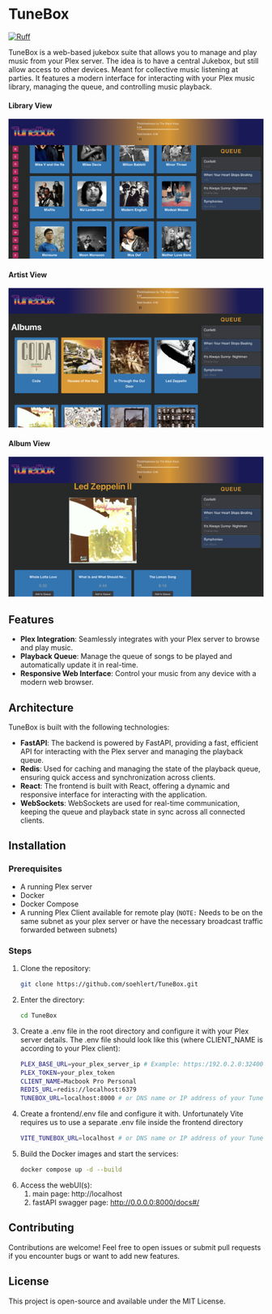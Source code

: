 # TuneBox

[![Ruff](https://img.shields.io/endpoint?url=https://raw.githubusercontent.com/astral-sh/ruff/main/assets/badge/v2.json)](https://github.com/astral-sh/ruff)

TuneBox is a web-based jukebox suite that allows you to manage and play music from your Plex server. The idea is to have
a central Jukebox, but still allow access to other devices. Meant for collective music listening at parties. It features 
a modern interface for interacting with your Plex music library, managing the queue, and controlling music playback.

#### Library View
![The Main Library Page](https://github.com/soehlert/TuneBox/blob/main/docs/images/Library.png?raw=true)

#### Artist View
![The Artist Album Page](https://github.com/soehlert/TuneBox/blob/main/docs/images/Artist.png?raw=true)

#### Album View
![The Album Detail Page](https://github.com/soehlert/TuneBox/blob/main/docs/images/Album.png?raw=true)


## Features
- **Plex Integration**: Seamlessly integrates with your Plex server to browse and play music.
- **Playback Queue**: Manage the queue of songs to be played and automatically update it in real-time.
- **Responsive Web Interface**: Control your music from any device with a modern web browser.

## Architecture

TuneBox is built with the following technologies:

- **FastAPI**: The backend is powered by FastAPI, providing a fast, efficient API for interacting with the Plex server 
  and managing the playback queue.
- **Redis**: Used for caching and managing the state of the playback queue, ensuring quick access and synchronization 
  across clients.
- **React**: The frontend is built with React, offering a dynamic and responsive interface for interacting with the 
  application.
- **WebSockets**: WebSockets are used for real-time communication, keeping the queue and playback state in sync across 
  all connected clients.

## Installation

### Prerequisites
- A running Plex server
- Docker
- Docker Compose
- A running Plex Client available for remote play (`NOTE:` Needs to be on the same subnet as your plex server or have the necessary broadcast traffic forwarded between subnets)

### Steps
1. Clone the repository:
   ```bash
   git clone https://github.com/soehlert/TuneBox.git
2. Enter the directory:
    ```bash
   cd TuneBox
3. Create a .env file in the root directory and configure it with your Plex server details. The .env file 
should look like this (where CLIENT_NAME is according to your Plex client):
    ```bash
    PLEX_BASE_URL=your_plex_server_ip # Example: https:/192.0.2.0:32400
    PLEX_TOKEN=your_plex_token
    CLIENT_NAME=Macbook Pro Personal
    REDIS_URL=redis://localhost:6379
    TUNEBOX_URL=localhost:8000 # or DNS name or IP address of your Tunebox host
4. Create a frontend/.env file and configure it with. Unfortunately Vite requires us to use a separate .env file 
   inside the frontend directory
    ```bash
    VITE_TUNEBOX_URL=localhost # or DNS name or IP address of your Tunebox host
    ```
5. Build the Docker images and start the services:
    ```bash
   docker compose up -d --build
6. Access the webUI(s):
   1. main page: http://localhost
   2. fastAPI swagger page: http://0.0.0.0:8000/docs#/

## Contributing
Contributions are welcome! Feel free to open issues or submit pull requests if you encounter bugs or want to add new 
features.

## License
This project is open-source and available under the MIT License.
